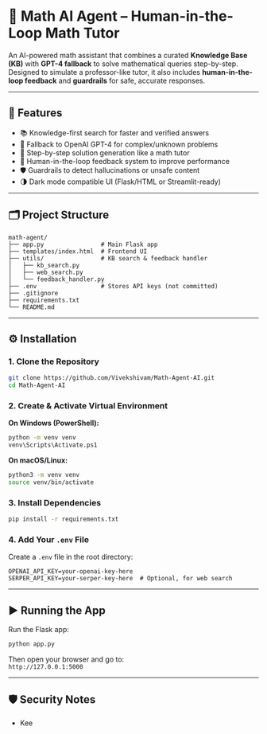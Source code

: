 # 🤖 Math AI Agent – Human-in-the-Loop Math Tutor

An AI-powered math assistant that combines a curated **Knowledge Base (KB)** with **GPT-4 fallback** to solve mathematical queries step-by-step. Designed to simulate a professor-like tutor, it also includes **human-in-the-loop feedback** and **guardrails** for safe, accurate responses.

---

## 🚀 Features

- 📚 Knowledge-first search for faster and verified answers  
- 🤖 Fallback to OpenAI GPT-4 for complex/unknown problems  
- 🧠 Step-by-step solution generation like a math tutor  
- 🔁 Human-in-the-loop feedback system to improve performance  
- 🛡️ Guardrails to detect hallucinations or unsafe content  
- 🌗 Dark mode compatible UI (Flask/HTML or Streamlit-ready)

---

## 🗂️ Project Structure

```
math-agent/
├── app.py                # Main Flask app
├── templates/index.html  # Frontend UI
├── utils/                # KB search & feedback handler
│   ├── kb_search.py
│   ├── web_search.py
│   └── feedback_handler.py
├── .env                  # Stores API keys (not committed)
├── .gitignore
├── requirements.txt
└── README.md
```

---

## ⚙️ Installation

### 1. Clone the Repository
```bash
git clone https://github.com/Vivekshivam/Math-Agent-AI.git
cd Math-Agent-AI
```

### 2. Create & Activate Virtual Environment

**On Windows (PowerShell):**
```bash
python -m venv venv
venv\Scripts\Activate.ps1
```

**On macOS/Linux:**
```bash
python3 -m venv venv
source venv/bin/activate
```

### 3. Install Dependencies
```bash
pip install -r requirements.txt
```

### 4. Add Your `.env` File
Create a `.env` file in the root directory:
```
OPENAI_API_KEY=your-openai-key-here
SERPER_API_KEY=your-serper-key-here  # Optional, for web search
```

---

## ▶️ Running the App

Run the Flask app:
```bash
python app.py
```

Then open your browser and go to:  
`http://127.0.0.1:5000`

---

## 🛡️ Security Notes

- Kee
